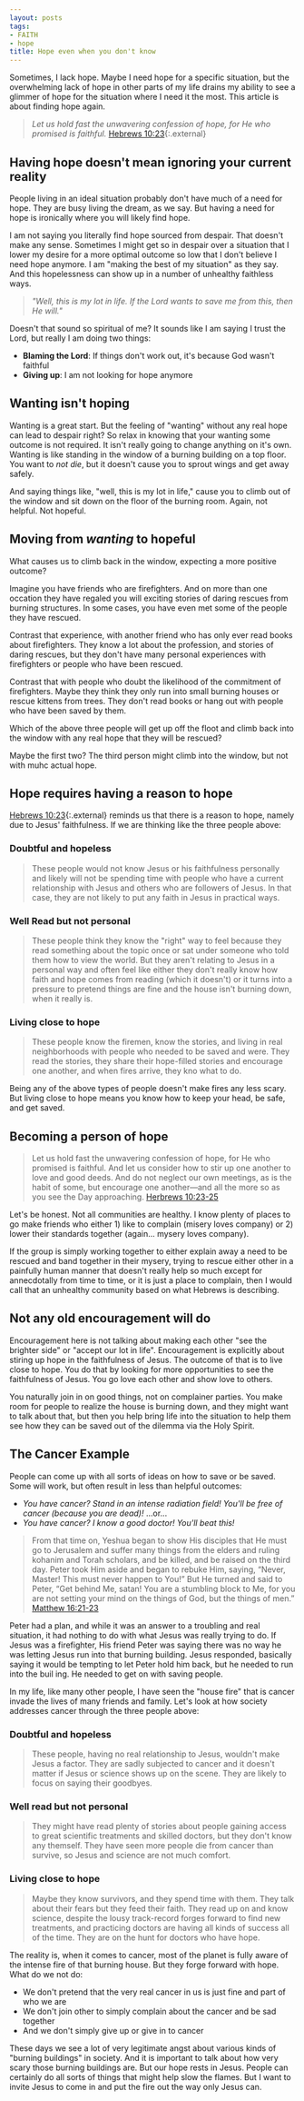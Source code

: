 ```yaml
---
layout: posts
tags:
- FAITH
- hope
title: Hope even when you don't know
---
```

Sometimes, I lack hope. Maybe I need hope for a specific situation, but the overwhelming lack of hope in other parts of my life drains my ability to see a glimmer of hope for the situation where I need it the most. This article is about finding hope again.

>_Let us hold fast the unwavering confession of hope, for He who promised is faithful._
[Hebrews 10:23](https://biblehub.com/hebrews/10-23.htm){:.external}

## Having hope doesn't mean ignoring your current reality

People living in an ideal situation probably don't have much of a need for hope. They are busy living the dream, as we say. But having a need for hope is ironically where you will likely find hope.

I am not saying you literally find hope sourced from despair. That doesn't make any sense. Sometimes I might get so in despair over a situation that I lower my desire for a more optimal outcome so low that I don't believe I need hope anymore. I am "making the best of my situation" as they say. And this hopelessness can show up in a number of unhealthy faithless ways.

> _"Well, this is my lot in life. If the Lord wants to save me from this, then He will."_

Doesn't that sound so spiritual of me? It sounds like I am saying I trust the Lord, but really I am doing two things:

* **Blaming the Lord**: If things don't work out, it's because God wasn't faithful
* **Giving up**: I am not looking for hope anymore

## Wanting isn't hoping

Wanting is a great start. But the feeling of "wanting" without any real hope can lead to despair right? So relax in knowing that your wanting some outcome is not required. It isn't really going to change anything on it's own. Wanting is like standing in the window of a burning building on a top floor. You want to _not die_, but it doesn't cause you to sprout wings and get away safely.

And saying things like, "well, this is my lot in life," cause you to climb out of the window and sit down on the floor of the burning room. Again, not helpful. Not hopeful.

## Moving from _wanting_ to hopeful

What causes us to climb back in the window, expecting a more positive outcome? 

Imagine you have friends who are firefighters. And on more than one occation they have regaled you will exciting stories of daring rescues from burning structures. In some cases, you have even met some of the people they have rescued.

Contrast that experience, with another friend who has only ever read books about firefighters. They know a lot about the profession, and stories of daring rescues, but they don't have many personal experiences with firefighters or people who have been rescued.

Contrast that with people who doubt the likelihood of the commitment of firefighters. Maybe they think they only run into small burning houses or rescue kittens from trees. They don't read books or hang out with people who have been saved by them.

Which of the above three people will get up off the floot and climb back into the window with any real hope that they will be rescued?

Maybe the first two? The third person might climb into the window, but not with muhc actual hope.

## Hope requires having a reason to hope

[Hebrews 10:23](https://biblehub.com/hebrews/10-23.htm){:.external} reminds us that there is a reason to hope, namely due to Jesus' faithfulness. If we are thinking like the three people above:

### Doubtful and hopeless

> These people would not know Jesus or his faithfulness personally and likely will not be spending time with people who have a current relationship with Jesus and others who are followers of Jesus. In that case, they are not likely to put any faith in Jesus in practical ways.

### Well Read but not personal

> These people think they know the "right" way to feel because they read something about the topic once or sat under someone who told them how to view the world. But they aren't relating to Jesus in a personal way and often feel like either they don't really know how faith and hope comes from reading (which it doesn't) or it turns into a pressure to pretend things are fine and the house isn't burning down, when it really is.

### Living close to hope

> These people know the firemen, know the stories, and living in real neighborhoods with people who needed to be saved and were. They read the stories, they share their hope-filled stories and encourage one another, and when fires arrive, they kno what to do.

Being any of the above types of people doesn't make fires any less scary. But living close to hope means you know how to keep your head, be safe, and get saved.

## Becoming a person of hope

>Let us hold fast the unwavering confession of hope, for He who promised is faithful. And let us consider how to stir up one another to love and good deeds. And do not neglect our own meetings, as is the habit of some, but encourage one another—and all the more so as you see the Day approaching.
[Herbrews 10:23-25](https://www.biblegateway.com/passage/?search=Hebrews+10%3A23-25&version=ICB)

Let's be honest. Not all communities are healthy. I know plenty of places to go make friends who either 1) like to complain (misery loves company) or 2) lower their standards together (again... mysery loves company).

If the group is simply working together to either explain away a need to be rescued and band together in their mysery, trying to rescue either other in a painfully human manner that doesn't really help so much except for annecdotally from time to time, or it is just a place to complain, then I would call that an unhealthy community based on what Hebrews is describing. 

## Not any old encouragement will do

Encouragement here is not talking about making each other "see the brighter side" or "accept our lot in life". Encouragement is explicitly about stiring up hope in the faithfulness of Jesus. The outcome of that is to live close to hope. You do that by looking for more opportunities to see the faithfulness of Jesus. You go love each other and show love to others.

You naturally join in on good things, not on complainer parties. You make room for people to realize the house is burning down, and they might want to talk about that, but then you help bring life into the situation to help them see how they can be saved out of the dilemma via the Holy Spirit.

## The Cancer Example

People can come up with all sorts of ideas on how to save or be saved. Some will work, but often result in less than helpful outcomes:

* _You have cancer? Stand in an intense radiation field! You'll be free of cancer (because you are dead)!_
...or...
* _You have cancer? I know a good doctor! You'll beat this!_

>From that time on, Yeshua began to show His disciples that He must go to Jerusalem and suffer many things from the elders and ruling kohanim and Torah scholars, and be killed, and be raised on the third day. Peter took Him aside and began to rebuke Him, saying, “Never, Master! This must never happen to You!” But He turned and said to Peter, “Get behind Me, satan! You are a stumbling block to Me, for you are not setting your mind on the things of God, but the things of men.” 
[Matthew 16:21-23](https://biblehub.com/context/matthew/16-21.htm)

Peter had a plan, and while it was an answer to a troubling and real situation, it had nothing to do with what Jesus was really trying to do. If Jesus was a firefighter, His friend Peter was saying there was no way he was letting Jesus run into that burning building. Jesus responded, basically saying it would be tempting to let Peter hold him back, but he needed to run into the buil
ing. He needed to get on with saving people.

In my life, like many other people, I have seen the "house fire" that is cancer invade the lives of many friends and family. Let's look at how society addresses cancer through the three people above:

### Doubtful and hopeless

> These people, having no real relationship to Jesus, wouldn't make Jesus a factor. They are sadly subjected to cancer and it doesn't matter if Jesus or science shows up on the scene. They are likely to focus on saying their goodbyes.

### Well read but not personal

> They might have read plenty of stories about people gaining access to great scientific treatments and skilled doctors, but they don't know any themself. They have seen more people die from cancer than survive, so Jesus and science are not much comfort.

### Living close to hope

> Maybe they know survivors, and they spend time with them. They talk about their fears but they feed their faith. They read up on and know science, despite the lousy track-record forges forward to find new treatments, and practicing doctors are having all kinds of success all of the time. They are on the hunt for doctors who have hope.

The reality is, when it comes to cancer, most of the planet is fully aware of the intense fire of that burning house. But they forge forward with hope. What do we not do:

* We don't pretend that the very real cancer in us is just fine and part of who we are
* We don't join other to simply complain about the cancer and be sad together
* And we don't simply give up or give in to cancer

These days we see a lot of very legitimate angst about various kinds of "burning buildings" in society. And it is important to talk about how very scary those burning buildings are. But our hope rests in Jesus. People can certainly do all sorts of things that might help slow the flames. But I want to invite Jesus to come in and put the fire out the way only Jesus can.
